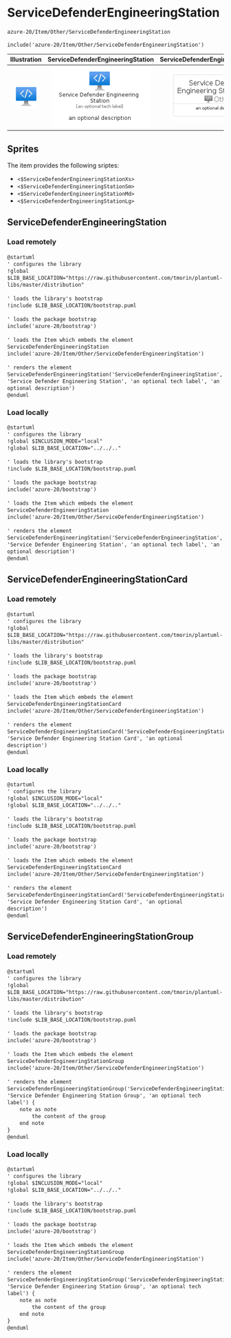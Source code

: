 # ServiceDefenderEngineeringStation


```text
azure-20/Item/Other/ServiceDefenderEngineeringStation
```

```text
include('azure-20/Item/Other/ServiceDefenderEngineeringStation')
```



| Illustration | ServiceDefenderEngineeringStation | ServiceDefenderEngineeringStationCard | ServiceDefenderEngineeringStationGroup |
| :---: | :---: | :---: | :---: |
| ![illustration for Illustration](../../../azure-20/Item/Other/ServiceDefenderEngineeringStation.png) | ![illustration for ServiceDefenderEngineeringStation](../../../azure-20/Item/Other/ServiceDefenderEngineeringStation.Local.png) | ![illustration for ServiceDefenderEngineeringStationCard](../../../azure-20/Item/Other/ServiceDefenderEngineeringStationCard.Local.png) | ![illustration for ServiceDefenderEngineeringStationGroup](../../../azure-20/Item/Other/ServiceDefenderEngineeringStationGroup.Local.png) |



## Sprites
The item provides the following sriptes:

- `<$ServiceDefenderEngineeringStationXs>`
- `<$ServiceDefenderEngineeringStationSm>`
- `<$ServiceDefenderEngineeringStationMd>`
- `<$ServiceDefenderEngineeringStationLg>`





## ServiceDefenderEngineeringStation

### Load remotely
```plantuml
@startuml
' configures the library
!global $LIB_BASE_LOCATION="https://raw.githubusercontent.com/tmorin/plantuml-libs/master/distribution"

' loads the library's bootstrap
!include $LIB_BASE_LOCATION/bootstrap.puml

' loads the package bootstrap
include('azure-20/bootstrap')

' loads the Item which embeds the element ServiceDefenderEngineeringStation
include('azure-20/Item/Other/ServiceDefenderEngineeringStation')

' renders the element
ServiceDefenderEngineeringStation('ServiceDefenderEngineeringStation', 'Service Defender Engineering Station', 'an optional tech label', 'an optional description')
@enduml
```

### Load locally
```plantuml
@startuml
' configures the library
!global $INCLUSION_MODE="local"
!global $LIB_BASE_LOCATION="../../.."

' loads the library's bootstrap
!include $LIB_BASE_LOCATION/bootstrap.puml

' loads the package bootstrap
include('azure-20/bootstrap')

' loads the Item which embeds the element ServiceDefenderEngineeringStation
include('azure-20/Item/Other/ServiceDefenderEngineeringStation')

' renders the element
ServiceDefenderEngineeringStation('ServiceDefenderEngineeringStation', 'Service Defender Engineering Station', 'an optional tech label', 'an optional description')
@enduml
```

## ServiceDefenderEngineeringStationCard

### Load remotely
```plantuml
@startuml
' configures the library
!global $LIB_BASE_LOCATION="https://raw.githubusercontent.com/tmorin/plantuml-libs/master/distribution"

' loads the library's bootstrap
!include $LIB_BASE_LOCATION/bootstrap.puml

' loads the package bootstrap
include('azure-20/bootstrap')

' loads the Item which embeds the element ServiceDefenderEngineeringStationCard
include('azure-20/Item/Other/ServiceDefenderEngineeringStation')

' renders the element
ServiceDefenderEngineeringStationCard('ServiceDefenderEngineeringStationCard', 'Service Defender Engineering Station Card', 'an optional description')
@enduml
```

### Load locally
```plantuml
@startuml
' configures the library
!global $INCLUSION_MODE="local"
!global $LIB_BASE_LOCATION="../../.."

' loads the library's bootstrap
!include $LIB_BASE_LOCATION/bootstrap.puml

' loads the package bootstrap
include('azure-20/bootstrap')

' loads the Item which embeds the element ServiceDefenderEngineeringStationCard
include('azure-20/Item/Other/ServiceDefenderEngineeringStation')

' renders the element
ServiceDefenderEngineeringStationCard('ServiceDefenderEngineeringStationCard', 'Service Defender Engineering Station Card', 'an optional description')
@enduml
```

## ServiceDefenderEngineeringStationGroup

### Load remotely
```plantuml
@startuml
' configures the library
!global $LIB_BASE_LOCATION="https://raw.githubusercontent.com/tmorin/plantuml-libs/master/distribution"

' loads the library's bootstrap
!include $LIB_BASE_LOCATION/bootstrap.puml

' loads the package bootstrap
include('azure-20/bootstrap')

' loads the Item which embeds the element ServiceDefenderEngineeringStationGroup
include('azure-20/Item/Other/ServiceDefenderEngineeringStation')

' renders the element
ServiceDefenderEngineeringStationGroup('ServiceDefenderEngineeringStationGroup', 'Service Defender Engineering Station Group', 'an optional tech label') {
    note as note
        the content of the group
    end note
}
@enduml
```

### Load locally
```plantuml
@startuml
' configures the library
!global $INCLUSION_MODE="local"
!global $LIB_BASE_LOCATION="../../.."

' loads the library's bootstrap
!include $LIB_BASE_LOCATION/bootstrap.puml

' loads the package bootstrap
include('azure-20/bootstrap')

' loads the Item which embeds the element ServiceDefenderEngineeringStationGroup
include('azure-20/Item/Other/ServiceDefenderEngineeringStation')

' renders the element
ServiceDefenderEngineeringStationGroup('ServiceDefenderEngineeringStationGroup', 'Service Defender Engineering Station Group', 'an optional tech label') {
    note as note
        the content of the group
    end note
}
@enduml
```

